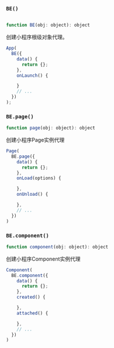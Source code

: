 
### `BE()`

```js

function BE(obj: object): object

```

创建小程序根级对象代理。

```js
App(
  BE({
    data() {
      return {};
    },
    onLaunch() {

    }
    // ...
  })
);
```

### `BE.page()`

```js
function page(obj: object): object
```

创建小程序Page实例代理

```js
Page(
  BE.page({
    data() {
      return {};
    },
    onLoad(options) {

    },
    onUnload() {

    },
    // ...
  })
)
```

### `BE.component()`

```js
function component(obj: object): object
```

创建小程序Component实例代理

```js
Component(
  BE.component({
    data() {
      return {};
    },
    created() {

    },
    attached() {

    },
    // ...
  })
)
```
